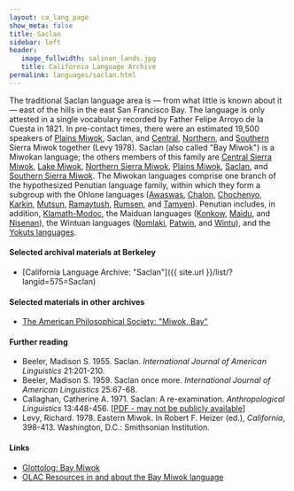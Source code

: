 ```yaml
---
layout: ca_lang_page
show_meta: false
title: Saclan
sidebar: left
header:
   image_fullwidth: salinan_lands.jpg
   title: California Language Archive
permalink: languages/saclan.html
---
```


The traditional Saclan language area is — from what little is known about it — east of the hills in the east San Francisco Bay. The language is only attested in a single vocabulary recorded by Father Felipe Arroyo de la Cuesta in 1821. In pre-contact times, there were an estimated 19,500 speakers of [Plains Miwok](plains-miwok.html), Saclan, and [Central](central-sierra-miwok.html), [Northern](northern-sierra-miwok.html), and [Southern](southern-sierra-miwok.html) Sierra Miwok together (Levy 1978). Saclan (also called "Bay Miwok") is a Miwokan language; the others members of this family are [Central Sierra Miwok](central-sierra-miwok.html), [Lake Miwok](lake-miwok.html), [Northern Sierra Miwok](northern-sierra-miwok.html), [Plains Miwok](plains-miwok.html), [Saclan](saclan.html), and [Southern Sierra Miwok](southern-sierra-miwok.html). The Miwokan languages comprise one branch of the hypothesized Penutian language family, within which they form a subgroup with the Ohlone languages ([Awaswas](awaswas.html), [Chalon](chalon.html), [Chochenyo](chochenyo.html), [Karkin](karkin.html), [Mutsun](mutsun.html), [Ramaytush](ramaytush.html), [Rumsen](rumsen.html), and [Tamyen](tamyen.html)). Penutian includes, in addition, [Klamath-Modoc](modoc.html), the Maiduan languages ([Konkow](konkow.html), [Maidu](maidu.html), and [Nisenan](nisenan.html)), the Wintuan languages ([Nomlaki](nomlaki.html), [Patwin](patwin.html), and [Wintu](wintu.html)), and the [Yokuts languages](yokuts.html).

#### Selected archival materials at Berkeley

* [California Language Archive: "Saclan"]({{ site.url }}/list/?langid=575=Saclan)

#### Selected materials in other archives

* [The American Philosophical Society: "Miwok, Bay"](https://indigenousguide.amphilsoc.org/search?search_api_fulltext=central%20sierra%20miwok&amp;f%5B0%5D=guide_language_content_title%3AMiwok%2C%20Bay)

#### Further reading

* Beeler, Madison S. 1955. Saclan. *International Journal of American Linguistics* 21:201-210.
* Beeler, Madison S. 1959. Saclan once more. *International Journal of American Linguistics* 25:67-68.
* Callaghan, Catherine A. 1971. Saclan: A re-examination. *Anthropological Linguistics* 13:448-456. [[PDF - may not be publicly available](https://www.jstor.org/stable/pdf/30029091.pdf)]
* Levy, Richard. 1978. Eastern Miwok. In Robert F. Heizer (ed.), *California*, 398-413. Washington, D.C.: Smithsonian Institution.

#### Links

* [Glottolog: Bay Miwok](https://glottolog.org/resource/languoid/id/baym1241)
* [OLAC Resources in and about the Bay Miwok language](http://www.language-archives.org/language/mkq)

